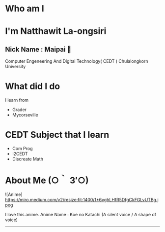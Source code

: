# Who am I

# **I'm Natthawit La-ongsiri**
## Nick Name : Maipai 🎍

Computer Engeneering And Digital Technology( CEDT ) Chulalongkorn University

# What did I do

I learn from 
- Grader
- Mycorseville

# CEDT Subject that I learn

- Com Prog
- I2CEDT
- Discreate Math

# About Me (○｀ 3′○)

![Anime] https://miro.medium.com/v2/resize:fit:1400/1*6vghLHfR5DfgCkFGLvUTBg.jpeg

I love this anime. 
Anime Name : Koe no Katachi (A silent voice / A shape of voice)

---
